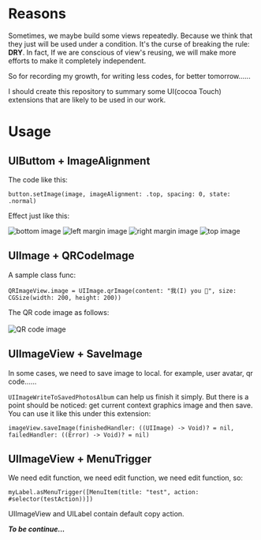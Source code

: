 # Reasons

Sometimes, we maybe build some views repeatedly. Because we think that they just will be used under a condition. It's the curse
of breaking the rule: <b>DRY</b>. In fact, If we are conscious of view's reusing, we will make more efforts to make it
completely independent.

So for recording my growth, for writing less codes, for better tomorrow......

I should create this repository to summary some UI(cocoa Touch) extensions that are likely to be used in our work. 

# Usage

## UIButtom + ImageAlignment

The code like this:

```
button.setImage(image, imageAlignment: .top, spacing: 0, state: .normal)
```

Effect just like this:

![bottom image](https://github.com/ZeroOnet/UIExtensions/blob/master/UIExtensions/Display/bottom.png)
![left margin image](https://github.com/ZeroOnet/UIExtensions/blob/master/UIExtensions/Display/leftMargin.png)
![right margin image](https://github.com/ZeroOnet/UIExtensions/blob/master/UIExtensions/Display/rightMargin.png)
![top image](https://github.com/ZeroOnet/UIExtensions/blob/master/UIExtensions/Display/top.png)

## UIImage + QRCodeImage

A sample class func:

```
QRImageView.image = UIImage.qrImage(content: "我(I) you 🤣", size: CGSize(width: 200, height: 200))
```

The QR code image as follows:<br></br>
![QR code image](https://github.com/ZeroOnet/UIExtensions/blob/master/UIExtensions/Display/QRCode.png)

## UIImageView + SaveImage

In some cases, we need to save image to local. for example, user avatar, qr code......

`UIImageWriteToSavedPhotosAlbum` can help us finish it simply. But there is a point should be noticed: get current context graphics image and then save. You can use it like this under this extension:

```
imageView.saveImage(finishedHandler: ((UIImage) -> Void)? = nil, failedHandler: ((Error) -> Void)? = nil)
```

## UIImageView + MenuTrigger

We need edit function, we need edit function, we need edit function, so:

```
myLabel.asMenuTrigger([MenuItem(title: "test", action: #selector(testAction))])
```
UIImageView and UILabel contain default copy action.

<i><b>To be continue...</b></i>
